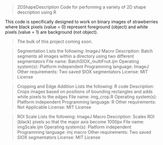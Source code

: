 > 2DShapeDescription
Code for performing a variety of 2D shape description using R

This code is specifically designed to work on binary images of strawberries where black pixels (value = 0) represent foreground (object) and white pixels (value = 1) are background (not object).

> The bulk of this project coming soon.

> Segmentation
Lists the following: ImageJ Macro
Description: Batch segments all images within a directory using two different segmentators
File name: BatchSIOX_multiFruit.ijm
Operating system(s): Platform independent
Programming language: ImageJ
Other requirements: Two saved SIOX segmentators
License: MIT License

> Cropping and Edge Addition
Lists the following: R code
Description: Crops images based on positions of bounding rectangles and adds white pixels to the edges
File name: img_crop.R
Operating system(s): Platform independent
Programming language: R
Other requirements: Not Applicable
License: MIT License

> ROI Scale
Lists the following: ImageJ Macro
Description: Scales ROI (black) pixels so that the major axis become 1000px
File name: imgScale.ijm
Operating system(s): Platform independent
Programming language: imj macro
Other requirements: Two saved SIOX segmentators
License: MIT License